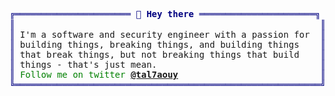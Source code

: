 <pre style="font-family:Menlo,'DejaVu Sans Mono',consolas,'Courier New',monospace"><span style="color: #000080; text-decoration-color: #000080">╔══════════════════════ </span><span style="color: #000080; text-decoration-color: #000080; font-weight: bold">👋 Hey there</span><span style="color: #000080; text-decoration-color: #000080"> ══════════════════════╗</span> 🤓 <a href="https://www.talhaouy.me">Med Talhaouy</a>                            
<span style="color: #000080; text-decoration-color: #000080">║</span>                                                          <span style="color: #000080; text-decoration-color: #000080">║</span> <span style="color: #008080; text-decoration-color: #008080">┣━━ </span>🐘 PHP|Laravel Expert                  
<span style="color: #000080; text-decoration-color: #000080">║</span> I&#x27;m a software and security engineer with a passion for  <span style="color: #000080; text-decoration-color: #000080">║</span> <span style="color: #008080; text-decoration-color: #008080">┃   </span><span style="color: #008000; text-decoration-color: #008000">┣━━ </span>➫ PyTorch, Pandas, Numpy           
<span style="color: #000080; text-decoration-color: #000080">║</span> building things, breaking things, and building things    <span style="color: #000080; text-decoration-color: #000080">║</span> <span style="color: #008080; text-decoration-color: #008080">┃   </span><span style="color: #008000; text-decoration-color: #008000">┣━━ </span>➫ LangChain                        
<span style="color: #000080; text-decoration-color: #000080">║</span> that break things, but not breaking things that build    <span style="color: #000080; text-decoration-color: #000080">║</span> <span style="color: #008080; text-decoration-color: #008080">┃   </span><span style="color: #008000; text-decoration-color: #008000">┣━━ </span>➫ Bun, Nodejs                      
<span style="color: #000080; text-decoration-color: #000080">║</span> things - that&#x27;s just mean.                               <span style="color: #000080; text-decoration-color: #000080">║</span> <span style="color: #008080; text-decoration-color: #008080">┃   </span><span style="color: #008000; text-decoration-color: #008000">┣━━ </span>➫ PHP | Python | Js | Go | Solidity
<span style="color: #000080; text-decoration-color: #000080">║</span> <span style="color: #008000; text-decoration-color: #008000">Follow me on twitter </span><span style="color: #008000; text-decoration-color: #008000; font-weight: bold"><a href="https://twitter.com/tal7aouy">@tal7aouy</a></span>                           <span style="color: #000080; text-decoration-color: #000080">║</span> <span style="color: #008080; text-decoration-color: #008080">┃   </span><span style="color: #008000; text-decoration-color: #008000">┗━━ </span>➫ Docker, MySQL, MongoDB, Redis    
<span style="color: #000080; text-decoration-color: #000080">╚══════════════════════════════════════════════════════════╝</span> <span style="color: #008080; text-decoration-color: #008080">┗━━ </span>🧹 Clean Coder                         
</pre>

